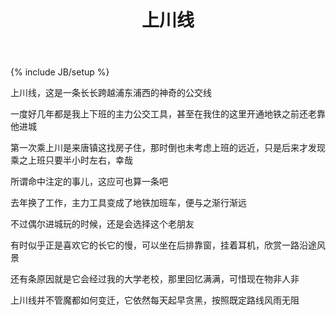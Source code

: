 ﻿---
layout: post
title: "上川线"
category: memento
tags: [memento]
---
{% include JB/setup %}

上川线，这是一条长长跨越浦东浦西的神奇的公交线

一度好几年都是我上下班的主力公交工具，甚至在我住的这里开通地铁之前还老靠他进城   

第一次乘上川是来唐镇这找房子住，那时倒也未考虑上班的远近，只是后来才发现乘之上班只要半小时左右，幸哉    

所谓命中注定的事儿，这应可也算一条吧  

去年换了工作，主力工具变成了地铁加班车，便与之渐行渐远  

不过偶尔进城玩的时候，还是会选择这个老朋友  

有时似乎正是喜欢它的长它的慢，可以坐在后排靠窗，挂着耳机，欣赏一路沿途风景

还有条原因就是它会经过我的大学老校，那里回忆满满，可惜现在物非人非  

上川线并不管魔都如何变迁，它依然每天起早贪黑，按照既定路线风雨无阻
